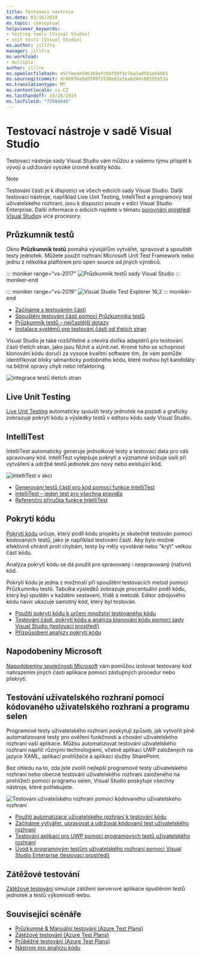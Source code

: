 ```yaml
---
title: Testovací nástroje
ms.date: 03/16/2018
ms.topic: conceptual
helpviewer_keywords:
- testing tools [Visual Studio]
- unit tests [Visual Studio]
ms.author: jillfra
manager: jillfra
ms.workload:
- multiple
author: jillre
ms.openlocfilehash: e57feede5963b9efc04f98f4c7ba3adfb1eb49b1
ms.sourcegitcommit: dcbb876a5dd598f2538e62e1eabd4dc98595b53a
ms.translationtype: MT
ms.contentlocale: cs-CZ
ms.lasthandoff: 10/28/2019
ms.locfileid: "72984648"
---
```

# <a name="testing-tools-in-visual-studio"></a>Testovací nástroje v sadě Visual Studio

Testovací nástroje sady Visual Studio vám můžou a vašemu týmu přispět k vývoji a udržování vysoké úrovně kvality kódu.

> [!NOTE]
> Testování částí je k dispozici ve všech edicích sady Visual Studio. Další testovací nástroje, například Live Unit Testing, IntelliTest a programový test uživatelského rozhraní, jsou k dispozici pouze v edici Visual Studio Enterprise. Další informace o edicích najdete v tématu [porovnání prostředí Visual Studio](https://visualstudio.microsoft.com/vs/compare/)s více procesory.

## <a name="test-explorer"></a>Průzkumník testů

Okno **Průzkumník testů** pomáhá vývojářům vytvářet, spravovat a spouštět testy jednotek. Můžete použít rozhraní Microsoft Unit Test Framework nebo jednu z několika platforem pro open source od jiných výrobců.

::: moniker range="vs-2017"
![Průzkumník testů sady Visual Studio](media/devtest-testexplorer.png)
::: moniker-end

::: moniker range="vs-2019"
![Visual Studio Test Explorer 16,2](media/vs-2019/test-explorer-16-2.PNG)
::: moniker-end

* [Začínáme s testováním částí](unit-test-your-code.md)
* [Spouštění testování částí pomocí Průzkumníka testů](run-unit-tests-with-test-explorer.md)
* [Průzkumník testů – nejčastější dotazy](test-explorer-faq.md)
* [Instalace systémů pro testování částí od třetích stran](install-third-party-unit-test-frameworks.md)

Visual Studio je také rozšiřitelné a otevírá dvířka adaptérů pro testování částí třetích stran, jako jsou NUnit a xUnit.net. Kromě toho se schopnost klonování kódu doručí za vysoce kvalitní software tím, že vám pomůže identifikovat bloky sémanticky podobného kódu, které mohou být kandidáty na běžné opravy chyb nebo refaktoring.

![Integrace testů třetích stran](media/devtest-thirdparty.png)

## <a name="live-unit-testing"></a>Live Unit Testing

[Live Unit Testing](../test/live-unit-testing.md) automaticky spouští testy jednotek na pozadí a graficky zobrazuje pokrytí kódu a výsledky testů v editoru kódu sady Visual Studio.

## <a name="intellitest"></a>IntelliTest

IntelliTest automaticky generuje jednotkové testy a testovací data pro váš spravovaný kód. IntelliTest vylepšuje pokrytí a významně snižuje úsilí při vytváření a údržbě testů jednotek pro nový nebo existující kód.

![IntelliTest v akci](media/devtest-intellitest.png)

* [Generování testů částí pro kód pomocí funkce IntelliTest](generate-unit-tests-for-your-code-with-intellitest.md)
* [IntelliTest – jeden test pro všechna pravidla](https://devblogs.microsoft.com/devops/intellitest-one-test-to-rule-them-all/)
* [Referenční příručka funkce IntelliTest](intellitest-manual/index.md)

## <a name="code-coverage"></a>Pokrytí kódu

[Pokrytí kódu](../test/using-code-coverage-to-determine-how-much-code-is-being-tested.md) určuje, který podíl kódu projektu je skutečně testován pomocí kódovaných testů, jako je například testování částí. Aby bylo možné efektivně chránit proti chybám, testy by měly vyvolávat nebo "krýt" velkou část kódu.

Analýza pokrytí kódu se dá použít pro spravovaný i nespravovaný (nativní) kód.

Pokrytí kódu je jedna z možností při spouštění testovacích metod pomocí Průzkumníku testů. Tabulka výsledků zobrazuje procentuální podíl kódu, který byl spuštěn v každém sestavení, třídě a metodě. Editor zdrojového kódu navíc ukazuje samotný kód, který byl testován.

* [Použití pokrytí kódu k určení množství testovaného kódu](using-code-coverage-to-determine-how-much-code-is-being-tested.md)
* [Testování částí, pokrytí kódu a analýza klonování kódu pomocí sady Visual Studio (testovací prostředí)](https://www.boost.org/doc/libs/1_71_0/libs/test/doc/html/index.html)
* [Přizpůsobení analýzy pokrytí kódu](customizing-code-coverage-analysis.md)

## <a name="microsoft-fakes"></a>Napodobeniny Microsoft

[Napodobeniny společnosti Microsoft](../test/isolating-code-under-test-with-microsoft-fakes.md) vám pomůžou izolovat testovaný kód nahrazením jiných částí aplikace pomocí zástupných procedur nebo překrytí.

## <a name="user-interface-testing-with-coded-ui-and-selenium"></a>Testování uživatelského rozhraní pomocí kódovaného uživatelského rozhraní a programu selen

Programové testy uživatelského rozhraní poskytují způsob, jak vytvořit plně automatizované testy pro ověření funkčnosti a chování uživatelského rozhraní vaší aplikace. Můžou automatizovat testování uživatelského rozhraní napříč různými technologiemi, včetně aplikací UWP založených na jazyce XAML, aplikací prohlížeče a aplikací služby SharePoint.

Bez ohledu na to, zda jste zvolili nejlepší programové testy uživatelského rozhraní nebo obecné testování uživatelského rozhraní založeného na prohlížeči pomocí programu selen, Visual Studio poskytuje všechny nástroje, které potřebujete.

![Testování uživatelského rozhraní pomocí kódovaného uživatelského rozhraní](media/devtest-codeduitest.png)

* [Použití automatizace uživatelského rozhraní k testování kódu](use-ui-automation-to-test-your-code.md)
* [Začínáme vytvářet, upravovat a udržovat kódovaný test uživatelského rozhraní](walkthrough-creating-editing-and-maintaining-a-coded-ui-test.md)
* [Testování aplikací pro UWP pomocí programových testů uživatelského rozhraní](test-uwp-app-with-coded-ui-test.md)
* [Úvod k programovým testům uživatelského rozhraní pomocí Visual Studio Enterprise (testovací prostředí)](https://www.boost.org/doc/libs/1_71_0/libs/test/doc/html/index.html)

## <a name="load-testing"></a>Zátěžové testování

[Zátěžové testování](../test/quickstart-create-a-load-test-project.md) simuluje zatížení serverové aplikace spuštěním testů jednotek a testů výkonnosti webu.

## <a name="related-scenarios"></a>Související scénáře

* [Průzkumné & Manuální testování (Azure Test Plans)](/azure/devops/test/index?view=vsts)
* [Zátěžové testování (Azure Test Plans)](/azure/devops/test/load-test/index?view=vsts)
* [Průběžné testování (Azure Test Plans)](/azure/devops/pipelines/test/getting-started-with-continuous-testing?view=vsts)
* [Nástroje pro analýzu kódu](../code-quality/code-analysis-for-managed-code-overview.md)
